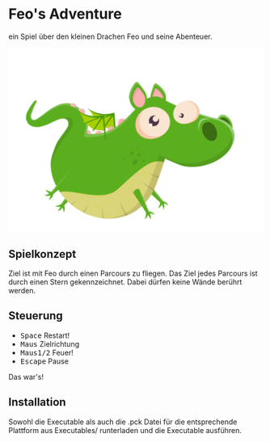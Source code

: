 # Feo's Adventure

ein Spiel über den kleinen Drachen Feo und seine Abenteuer.

![Feo](feo.png "Feo")

## Spielkonzept
Ziel ist mit Feo durch einen Parcours zu fliegen.
Das Ziel jedes Parcours ist durch einen Stern gekennzeichnet.
Dabei dürfen keine Wände berührt werden.

## Steuerung
* <kbd>Space</kbd> Restart!
* <kbd>Maus</kbd> Zielrichtung
* <kbd>Maus1/2</kbd> Feuer!
* <kbd>Escape</kbd> Pause

Das war's!

## Installation
Sowohl die Executable als auch die .pck Datei für die entsprechende Plattform
aus Executables/ runterladen und die Executable ausführen.

